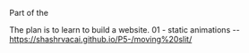Part of the 

The plan is to learn to build a website.
01 - static animations   -- https://shashrvacai.github.io/P5-/moving%20slit/
